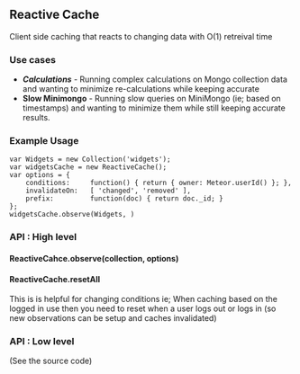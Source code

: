 ## Reactive Cache

Client side caching that reacts to changing data with O(1) retreival time

### Use cases

* ***Calculations*** - Running complex calculations on Mongo collection data and wanting to minimize re-calculations while keeping accurate
* **Slow Minimongo** - Running slow queries on MiniMongo (ie; based on timestamps) and wanting to minimize them while still keeping accurate results.



### Example Usage

```
var Widgets = new Collection('widgets');
var widgetsCache = new ReactiveCache();
var options = {
	conditions:     function() { return { owner: Meteor.userId() }; },
	invalidateOn:   [ 'changed', 'removed' ],
	prefix:         function(doc) { return doc._id; }
};
widgetsCache.observe(Widgets, )
```

### API : High level

#### ReactiveCahce.observe(collection, options)

#### ReactiveCache.resetAll

This is is helpful for changing conditions
ie; When caching based on the logged in use then you need to reset when a user
logs out or logs in (so new observations can be setup and caches invalidated)

### API : Low level

(See the source code)
